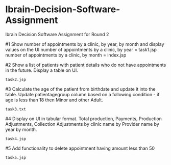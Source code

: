# Ibrain-Decision-Software-Assignment
Ibrain Decision Software Assignment for Round 2


#1 Show number of appointments by a clinic, by year, by month and display values on the UI
   number of appointments by a clinic, by year  = task1.jsp
   number of appointments by a clinic, by month = index.jsp

#2 Show a list of patients with patient details who do not have appointments in the future. Display a 
table on UI.
    
    task2.jsp

#3 Calculate the age of the patient from birthdate and update it into the table. Update patientagegroup 
column based on a following condition - if age is less than 18 then Minor and other Adult.
    
    task3.txt

#4 Display on UI in tabular format. Total production, Payments, Production Adjustments, Collection 
Adjustments by clinic name by Provider name by year by month.
    
    task4.jsp
    
#5 Add functionality to delete appointment having amount less than 50

    task5.jsp
